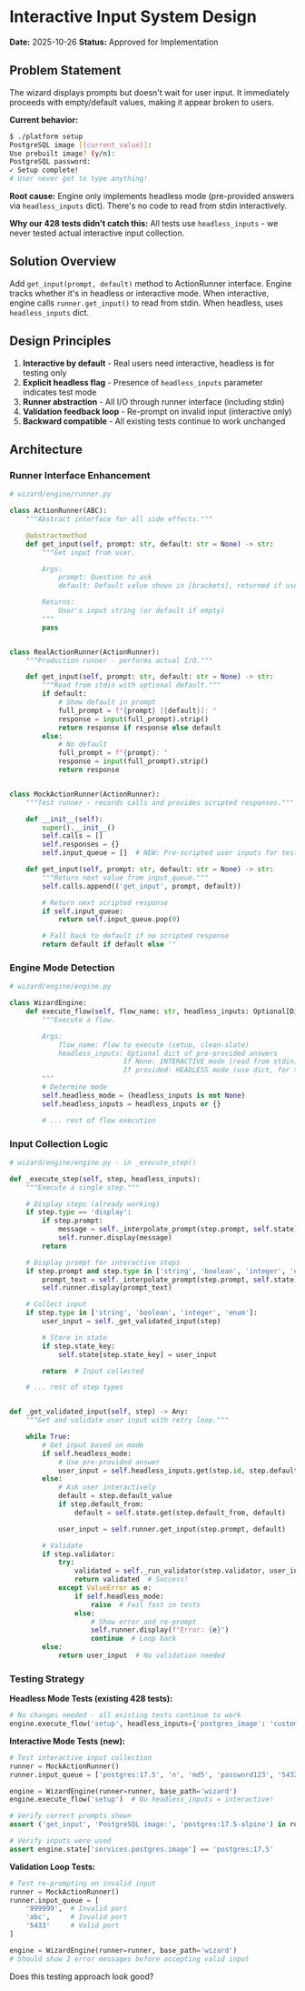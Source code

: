 # Interactive Input System Design

**Date:** 2025-10-26
**Status:** Approved for Implementation

## Problem Statement

The wizard displays prompts but doesn't wait for user input. It immediately proceeds with empty/default values, making it appear broken to users.

**Current behavior:**
```bash
$ ./platform setup
PostgreSQL image [{current_value}]:
Use prebuilt image? (y/n):
PostgreSQL password:
✓ Setup complete!
# User never got to type anything!
```

**Root cause:** Engine only implements headless mode (pre-provided answers via `headless_inputs` dict). There's no code to read from stdin interactively.

**Why our 428 tests didn't catch this:** All tests use `headless_inputs` - we never tested actual interactive input collection.

## Solution Overview

Add `get_input(prompt, default)` method to ActionRunner interface. Engine tracks whether it's in headless or interactive mode. When interactive, engine calls `runner.get_input()` to read from stdin. When headless, uses `headless_inputs` dict.

## Design Principles

1. **Interactive by default** - Real users need interactive, headless is for testing only
2. **Explicit headless flag** - Presence of `headless_inputs` parameter indicates test mode
3. **Runner abstraction** - All I/O through runner interface (including stdin)
4. **Validation feedback loop** - Re-prompt on invalid input (interactive only)
5. **Backward compatible** - All existing tests continue to work unchanged

## Architecture

### Runner Interface Enhancement

```python
# wizard/engine/runner.py

class ActionRunner(ABC):
    """Abstract interface for all side effects."""

    @abstractmethod
    def get_input(self, prompt: str, default: str = None) -> str:
        """Get input from user.

        Args:
            prompt: Question to ask
            default: Default value shown in [brackets], returned if user presses Enter

        Returns:
            User's input string (or default if empty)
        """
        pass


class RealActionRunner(ActionRunner):
    """Production runner - performs actual I/O."""

    def get_input(self, prompt: str, default: str = None) -> str:
        """Read from stdin with optional default."""
        if default:
            # Show default in prompt
            full_prompt = f"{prompt} [{default}]: "
            response = input(full_prompt).strip()
            return response if response else default
        else:
            # No default
            full_prompt = f"{prompt}: "
            response = input(full_prompt).strip()
            return response


class MockActionRunner(ActionRunner):
    """Test runner - records calls and provides scripted responses."""

    def __init__(self):
        super().__init__()
        self.calls = []
        self.responses = {}
        self.input_queue = []  # NEW: Pre-scripted user inputs for testing

    def get_input(self, prompt: str, default: str = None) -> str:
        """Return next value from input_queue."""
        self.calls.append(('get_input', prompt, default))

        # Return next scripted response
        if self.input_queue:
            return self.input_queue.pop(0)

        # Fall back to default if no scripted response
        return default if default else ''
```

### Engine Mode Detection

```python
# wizard/engine/engine.py

class WizardEngine:
    def execute_flow(self, flow_name: str, headless_inputs: Optional[Dict] = None):
        """Execute a flow.

        Args:
            flow_name: Flow to execute (setup, clean-slate)
            headless_inputs: Optional dict of pre-provided answers
                            If None: INTERACTIVE mode (read from stdin)
                            If provided: HEADLESS mode (use dict, for testing)
        """
        # Determine mode
        self.headless_mode = (headless_inputs is not None)
        self.headless_inputs = headless_inputs or {}

        # ... rest of flow execution
```

### Input Collection Logic

```python
# wizard/engine/engine.py - in _execute_step()

def _execute_step(self, step, headless_inputs):
    """Execute a single step."""

    # Display steps (already working)
    if step.type == 'display':
        if step.prompt:
            message = self._interpolate_prompt(step.prompt, self.state)
            self.runner.display(message)
        return

    # Display prompt for interactive steps
    if step.prompt and step.type in ['string', 'boolean', 'integer', 'enum']:
        prompt_text = self._interpolate_prompt(step.prompt, self.state)
        self.runner.display(prompt_text)

    # Collect input
    if step.type in ['string', 'boolean', 'integer', 'enum']:
        user_input = self._get_validated_input(step)

        # Store in state
        if step.state_key:
            self.state[step.state_key] = user_input

        return  # Input collected

    # ... rest of step types


def _get_validated_input(self, step) -> Any:
    """Get and validate user input with retry loop."""

    while True:
        # Get input based on mode
        if self.headless_mode:
            # Use pre-provided answer
            user_input = self.headless_inputs.get(step.id, step.default_value or '')
        else:
            # Ask user interactively
            default = step.default_value
            if step.default_from:
                default = self.state.get(step.default_from, default)

            user_input = self.runner.get_input(step.prompt, default)

        # Validate
        if step.validator:
            try:
                validated = self._run_validator(step.validator, user_input, self.state)
                return validated  # Success!
            except ValueError as e:
                if self.headless_mode:
                    raise  # Fail fast in tests
                else:
                    # Show error and re-prompt
                    self.runner.display(f"Error: {e}")
                    continue  # Loop back
        else:
            return user_input  # No validation needed
```

### Testing Strategy

**Headless Mode Tests (existing 428 tests):**
```python
# No changes needed - all existing tests continue to work
engine.execute_flow('setup', headless_inputs={'postgres_image': 'custom'})
```

**Interactive Mode Tests (new):**
```python
# Test interactive input collection
runner = MockActionRunner()
runner.input_queue = ['postgres:17.5', 'n', 'md5', 'password123', '5432']

engine = WizardEngine(runner=runner, base_path='wizard')
engine.execute_flow('setup')  # No headless_inputs = interactive!

# Verify correct prompts shown
assert ('get_input', 'PostgreSQL image:', 'postgres:17.5-alpine') in runner.calls

# Verify inputs were used
assert engine.state['services.postgres.image'] == 'postgres:17.5'
```

**Validation Loop Tests:**
```python
# Test re-prompting on invalid input
runner = MockActionRunner()
runner.input_queue = [
    '999999',  # Invalid port
    'abc',     # Invalid port
    '5433'     # Valid port
]

engine = WizardEngine(runner=runner, base_path='wizard')
# Should show 2 error messages before accepting valid input
```

Does this testing approach look good?